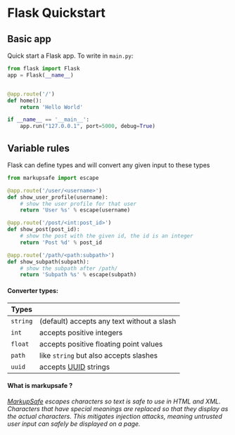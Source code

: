 # Flask Quickstart

## Basic app
Quick start a Flask app. To write in `main.py`:

```Python
from flask import Flask
app = Flask(__name__)


@app.route('/')
def home():
    return 'Hello World'

if __name__ == '__main__':
    app.run("127.0.0.1", port=5000, debug=True)
```

## Variable rules
Flask can define types and will convert any given input to these types

```Python
from markupsafe import escape

@app.route('/user/<username>')
def show_user_profile(username):
    # show the user profile for that user
    return 'User %s' % escape(username)

@app.route('/post/<int:post_id>')
def show_post(post_id):
    # show the post with the given id, the id is an integer
    return 'Post %d' % post_id

@app.route('/path/<path:subpath>')
def show_subpath(subpath):
    # show the subpath after /path/
    return 'Subpath %s' % escape(subpath)
```

#### Converter types:
| Types |   |
|---|---|
| `string` | (default) accepts any text without a slash |
| `int` | accepts positive integers |
| `float` | accepts positive floating point values |
| `path` | like `string` but also accepts slashes |
| `uuid` | accepts [UUID](https://www.uuidgenerator.net/) strings |

#### What is markupsafe ?
*[MarkupSafe](https://markupsafe.palletsprojects.com/) escapes characters so text is safe to use in HTML and XML. Characters that have special meanings are replaced so that they display as the actual characters. This mitigates injection attacks, meaning untrusted user input can safely be displayed on a page.*
